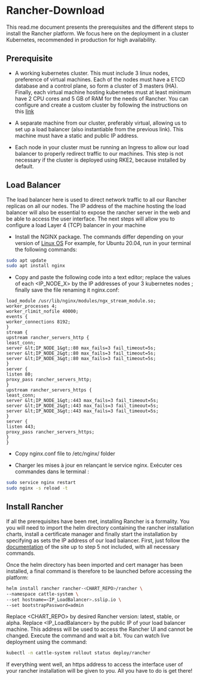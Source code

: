# Rancher-Download
This read.me document presents the prerequisites and the different steps to install the Rancher platform. We focus here on the deployment in a cluster Kubernetes, recommended in production for high availability.

## Prerequisite
* A working kubernetes cluster. This must include 3 linux nodes,
preference of virtual machines. Each of the nodes must have a
ETCD database and a control plane, so form a cluster of 3
masters (HA). Finally, each virtual machine hosting kubernetes must at least
minimum have 2 CPU cores and 5 GB of RAM for the needs of
Rancher.
You can configure and create a custom cluster by following the
instructions on this [link](https://github.com/theocld/rke2-vagrant)

* A separate machine from our cluster, preferably virtual, allowing us
to set up a load balancer (also instantiable from the previous link). This machine must have a static and public IP address.

* Each node in your cluster must be running an Ingress to allow
our load balancer to properly redirect traffic to our machines.
This step is not necessary if the cluster is deployed using RKE2, because
installed by default.

## Load Balancer
The load balancer here is used to direct network traffic to all our Rancher replicas on all
our nodes. The IP address of the machine hosting the load balancer will also be
essential to expose the rancher server in the web and be able to access
the user interface. The next steps will allow you to configure a load
Layer 4 (TCP) balancer in your machine

* Install the NGINX package. The commands differ depending on your version of
[Linux OS](https://www.nginx.com/resources/wiki/start/topics/tutorials/install/)
For example, for Ubuntu 20.04, run in your terminal the
following commands:
```bash
sudo apt update
sudo apt install nginx
```

* Copy and paste the following code into a text editor; replace the
values of each <IP_NODE_X> by the IP addresses of your 3 kubernetes nodes
; finally save the file renaming it nginx.conf:

```
load_module /usr/lib/nginx/modules/ngx_stream_module.so;
worker_processes 4;
worker_rlimit_nofile 40000;
events {
worker_connections 8192;
}
stream {
upstream rancher_servers_http {
least_conn;
server &lt;IP_NODE_1&gt;:80 max_fails=3 fail_timeout=5s;
server &lt;IP_NODE_2&gt;:80 max_fails=3 fail_timeout=5s;
server &lt;IP_NODE_3&gt;:80 max_fails=3 fail_timeout=5s;
}
server {
listen 80;
proxy_pass rancher_servers_http;
}
upstream rancher_servers_https {
least_conn;
server &lt;IP_NODE_1&gt;:443 max_fails=3 fail_timeout=5s;
server &lt;IP_NODE_2&gt;:443 max_fails=3 fail_timeout=5s;
server &lt;IP_NODE_3&gt;:443 max_fails=3 fail_timeout=5s;
}
server {
listen 443;
proxy_pass rancher_servers_https;
}
}
```

* Copy nginx.conf file to /etc/nginx/ folder

* Charger les mises à jour en relançant le service nginx. Exécuter ces
commandes dans le terminal :
```bash
sudo service nginx restart
sudo nginx -s reload -t
```

## Install Rancher
If all the prerequisites have been met, installing Rancher is a formality. You
you will need to import the helm directory containing the rancher installation charts,
install a certificate manager and finally start the installation by specifying as
sets the IP address of our load balancer. First, just follow
the [documentation](https://docs.ranchermanager.rancher.io/pages-for-subheaders/install-upgrade-on-a-kubernetes-cluster) of the site up to step 5 not included, with all
necessary commands. 

Once the helm directory has been imported and cert manager has been installed, a final command
is therefore to be launched before accessing the platform:
```bash
helm install rancher rancher-<CHART_REPO>/rancher \
--namespace cattle-system \
--set hostname=<IP_LoadBalancer>.sslip.io \
--set bootstrapPassword=admin
```
Replace <CHART_REPO> by desired Rancher version: latest, stable, or
alpha.
Replace <IP_LoadBalancer> by the public IP of your load balancer machine. This
address will be used to access the Rancher UI and cannot be changed.
Execute the command and wait a bit. You can watch live
deployment using the command:
```bash
kubectl -n cattle-system rollout status deploy/rancher
```

If everything went well, an https address to access the interface
user of your rancher installation will be given to you. All you have to do is
get there!
